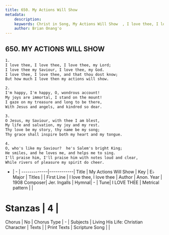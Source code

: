 ```yaml
---
title: 650. My Actions Will Show  
metadata:
    description: 
    keywords: Christ in Song, My Actions Will Show  , I love thee, I love thee, 
    author: Brian Onang'o
---
```



## 650. MY ACTIONS WILL SHOW  

```txt
1.
I love thee, I love thee, I love thee, my Lord;
I love thee my Saviour, I love thee, my God.
I love thee, I love thee, and that thou dost know;
But how much I love then my actions will show.

2.
I'm happy, I'm happy, O, wondrous account!
My joys are immortal, I stand on the mount!
I gaze on my treasure and long to be there,
With Jesus and angels, and kindred so dear.

3.
O Jesus, my Saviour, with thee I am blest,
My life and salvation, my joy and my rest.
Thy love be my story, thy name be my song;
Thy grace shall inspire both my heart and my tongue.

4.
O, who's like my Saviour?  he's Salem's bright King;
He smiles, and he loves me, and helps me to sing.
I'll praise him, I'll praise him with notes loud and clear,
While rivers of pleasure my spirit do cheer.
```

- |   -  |
-------------|------------|
Title | My Actions Will Show   |
Key | E♭ Major |
Titles |  |
First Line | I love thee, I love thee |
Author | Anon.
Year | 1908
Composer| Jer. Ingalls |
Hymnal|  - |
Tune| I LOVE THEE |
Metrical pattern | |
# Stanzas | 4 |
Chorus | No |
Chorus Type | - |
Subjects | Living His Life: Christian Character |
Texts |  |
Print Texts | 
Scripture Song |  |
  
